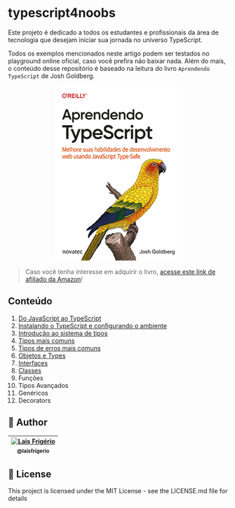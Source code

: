 # typescript4noobs

Este projeto é dedicado a todos os estudantes e profissionais da área de tecnologia que desejam iniciar sua jornada no universo TypeScript.

Todos os exemplos mencionados neste artigo podem ser testados no playground online oficial, caso você prefira não baixar nada. Além do mais, o conteúdo desse repositório é baseado na leitura do livro `Aprendendo TypeScript` de Josh Goldberg.

<p align="center">
  <a><img src="./assets/livro-capa-aprendendo-typescript.jpg" alt="Agregador de links" title="Agregador de links"></a>
</p>

> Caso você tenha interesse em adquirir o livro, [acesse este link de afiliado da Amazon](https://amzn.to/3Sp3Kfk)!

## Conteúdo

1. [Do JavaScript ao TypeScript](./conteudo/001-o-que-e-typescript.md)
2. [Instalando o TypeScript e configurando o ambiente](./conteudo/002-instalacao.md)
3. [Introdução ao sistema de tipos](./conteudo/003-sistema-de-tipos.md)
4. [Tipos mais comuns](./conteudo/004-tipos-comuns.md)
5. [Tipos de erros mais comuns](./conteudo/005-tipos-de-erros.md)
6. [Objetos e Types](./conteudo/006-objetos-e-types.md)
7. [Interfaces](./conteudo/007-interfaces.md)
8. [Classes](./conteudo/008-classes.md)
9. Funções
10. Tipos Avançados
11. Genéricos
12. Decorators

## 👩 Author

| [<img src="https://avatars.githubusercontent.com/u/20709086?v=4" width="100px;" alt="Lais Frigério"/><br /><sub><b>@laisfrigerio</b></sub>](https://instagram.com/laisfrigerio)<br /> |
| :-----------------------------------------------------------------------------------------------------------------------------------------------------------------------------------: |

## 📄 License

This project is licensed under the MIT License - see the LICENSE.md file for details
